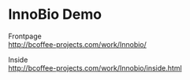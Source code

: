 InnoBio Demo  
=======

Frontpage  
http://bcoffee-projects.com/work/Innobio/  

Inside  
http://bcoffee-projects.com/work/Innobio/inside.html
